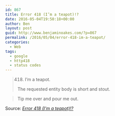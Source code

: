 ```yaml
---
id: 867
title: Error 418 (I’m a teapot)!?
date: 2016-05-04T19:50:18+00:00
author: Ben
layout: post
guid: http://www.benjaminoakes.com/?p=867
permalink: /2016/05/04/error-418-im-a-teapot/
categories:
  - Web
tags:
  - google
  - http418
  - status codes
---
```

> 418. I’m a teapot.
> 
> The requested entity body is short and stout.
  
> Tip me over and pour me out.

Source: _[Error 418 (I’m a teapot)!?](http://www.google.com/teapot)_